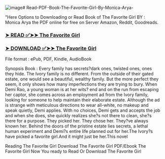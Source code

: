 ![image](https://github.com/user-attachments/assets/97c1de27-af81-4a98-8add-e94493cdfe89)# Read-PDF-Book-The-Favorite-Girl-By-Monica-Arya-

"Here Options to Downloading or Read Book of The Favorite Girl BY : Monica Arya the PDF online for free on Server Amazon, Reddit, Goodreads.

### [➤ READ ✅➤➤ The Favorite Girl](https://en.ebooksteach.xyz/?book=208878746-the-favorite-girl)
### [➤ DOWNLOAD ✅➤➤ The Favorite Girl](https://en.ebooksteach.xyz/?book=208878746-the-favorite-girl)

File format : ePub, PDF, Kindle, AudioBook

Synopsis Book : Every family has secrets?dark ones, twisted ones, ones they hide. The Ivory family is no different. From the outside of their gated estate, one would see a beautiful, wealthy family. But the more perfect they seem, it only shows how many imperfections they are trying to bury. When Demi Rao, a young woman is at her wits? end and on the run from escaping her captor, she comes across an employment ad from the Ivory family, looking for someone to help maintain their elaborate estate. Although the ad is strange with meticulous directions to wear all-white, no makeup and speak quietly, Demi applies. With no choices, Demi gets and accepts the job and when she does, she quickly realizes she?s not there to clean, she?s there for a purpose. They picked her. They chose her. They?ve always known her. Behind the doors of the pristine estate lies secrets, a lethal human experiment and Demi?s entire life planned out for her.The Ivory?s have picked a favorite girl.And it might just be her.This novel 

Reading The Favorite Girl
Download The Favorite Girl
PDF/Ebook The Favorite Girl
Now You ready to Read Or Download The Favorite Girl
